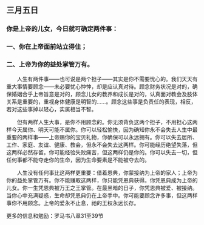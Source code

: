 ## 三月五日

### 你是上帝的儿女，今日就可确定两件事：

### 一、你在上帝面前站立得住；

### 二、上帝为你的益处掌管万有。


&emsp;&emsp;人生有两件事——也可说是两个担子——其实是你不需要忧心的。我们天天有重大事情要顾念——未必要忧心忡忡，却是应认真对待。顾念财务状况是对的，确保婚姻合乎上帝旨意是对的，顾念儿女的教养和成长是对的，认真面对教会及肢体关系是重要的，重视身体健康是明智的……。顾念这些事是负责任的表现，相反，若对这些事掉以轻心，实属相当不智。

&emsp;&emsp;但有两样人生大事，是你不用顾念的。你无须背负这两个担子，不用担心这两样今天属你、明天可能不属你。你可以轻松愉快，因为确知你永不会失去人生中最重要的两样事——上帝赐你的宝贝礼物，你确保可以永远拥有。你可以失去居所、工作、家庭、友谊、健康、教会，但永不会失去这两样。你可能经历绝望失落，但这两样必然存留。你可能经验失败痛苦，但这两样仍是你的。你可以失去一切，但任何事都不能夺走你的生命，因为生命要素是不能被夺去的。

&emsp;&emsp;人生没有任何事比这两样更重要：借着恩典，你蒙接纳为上帝的家人；上帝为你的益处掌管万有。你不能赚取这两样，你只能凭恩典获得。你凭恩典成为上帝的儿女。你一生凭恩典被万王之王掌管。在最黑暗的日子，你凭恩典被爱、被接纳。当你心中充满疑惑，生命却凭恩典仍在上帝手中。你可能要顾念许多事，但这两样事你不用顾念。上帝的爱永不止息，祂的王权永远长存。


更多的信息和勉励：罗马书八章31至39节